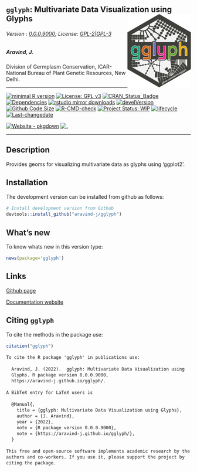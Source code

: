 
<!-- 
<img src="https://raw.githubusercontent.com/aravind-j/gglyph/master/inst/extdata/gglyph.png" width="20%" />
-->

## `gglyph`: Multivariate Data Visualization using Glyphs <img src="https://raw.githubusercontent.com/aravind-j/gglyph/master/inst/extdata/gglyph.png" align="right" alt="logo" width="173" height = "200" style = "border: none; float: right;">

###### Version : [0.0.0.9000](https://aravind-j.github.io/gglyph/); License: [GPL-2\|GPL-3](https://www.r-project.org/Licenses/)

##### Aravind, J.

Division of Germplasm Conservation, ICAR-National Bureau of Plant
Genetic Resources, New Delhi.

------------------------------------------------------------------------

[![minimal R
version](https://img.shields.io/badge/R%3E%3D-3.5.0-6666ff.svg?logo=R)](https://cran.r-project.org/)
[![License: GPL
v3](https://img.shields.io/badge/License-GPL%20v3-blue.svg)](https://www.gnu.org/licenses/gpl-3.0)
[![CRAN_Status_Badge](https://www.r-pkg.org/badges/version-last-release/gglyph)](https://cran.r-project.org/package=gglyph)
[![Dependencies](https://tinyverse.netlify.com/badge/gglyph)](https://cran.r-project.org/package=gglyph)
[![rstudio mirror
downloads](https://cranlogs.r-pkg.org/badges/grand-total/gglyph?color=green)](https://CRAN.R-project.org/package=gglyph)
[![develVersion](https://img.shields.io/badge/devel%20version-0.0.0.9000-orange.svg)](https://github.com/aravind-j/gglyph)
[![Github Code
Size](https://img.shields.io/github/languages/code-size/aravind-j/gglyph.svg)](https://github.com/aravind-j/gglyph)
[![R-CMD-check](https://github.com/aravind-j/gglyph/workflows/R-CMD-check/badge.svg)](https://github.com/aravind-j/gglyph/actions)
[![Project Status:
WIP](https://www.repostatus.org/badges/latest/wip.svg)](https://www.repostatus.org/#wip)
[![lifecycle](https://lifecycle.r-lib.org/articles/figures/lifecycle-maturing.svg)](https://lifecycle.r-lib.org/articles/stages.html#maturing)
[![Last-changedate](https://img.shields.io/badge/last%20change-2022--07--31-yellowgreen.svg)](https://github.com/aravind-j/gglyph/)
<!-- [![Zenodo DOI](https://zenodo.org/badge/DOI/10.5281/zenodo.xxxxxxxx.svg)](https://doi.org/10.5281/zenodo.xxxxxxxx) -->
[![Website -
pkgdown](https://img.shields.io/website-up-down-green-red/https/aravind-j.github.io/gglyph.svg)](https://aravind-j.github.io/gglyph/)
[![.](https://pro-pulsar-193905.appspot.com/UA-199996472-2/welcome-page)](https://github.com/aravind-j/google-analytics-beacon)
<!-- [![packageversion](https://img.shields.io/badge/Package%20version-0.2.3.3-orange.svg)](https://github.com/aravind-j/gglyph) -->
<!-- [![GitHub Download Count](https://github-basic-badges.herokuapp.com/downloads/aravind-j/gglyph/total.svg)] -->
<!-- [![Rdoc](http://www.rdocumentation.org/badges/version/gglyph)](http://www.rdocumentation.org/packages/gglyph) -->

------------------------------------------------------------------------

## Description

Provides geoms for visualizing multivariate data as glyphs using
‘ggplot2’.

## Installation

<!-- The package can be installed from CRAN as follows: -->

The development version can be installed from github as follows:

``` r
# Install development version from Github
devtools::install_github("aravind-j/gglyph")
```

<!-- ## Detailed tutorial
For a detailed tutorial (vignette) on how to used this package type:


```r
browseVignettes(package = 'gglyph')
```
The vignette for the latest version is also available [online](https://aravind-j.github.io/gglyph/articles.html).-->

## What’s new

To know whats new in this version type:

``` r
news(package='gglyph')
```

## Links

<!-- [CRAN page](https://cran.r-project.org/package=gglyph) -->

[Github page](https://github.com/aravind-j/gglyph)

[Documentation website](https://aravind-j.github.io/gglyph/)

<!-- [Zenodo DOI](https://doi.org/10.5281/zenodo.xxxxxxx) -->
<!-- ## CRAN checks -->

## Citing `gglyph`

To cite the methods in the package use:

``` r
citation("gglyph")
```


    To cite the R package 'gglyph' in publications use:

      Aravind, J. (2022).  gglyph: Multivariate Data Visualization using
      Glyphs. R package version 0.0.0.9000,
      https://aravind-j.github.io/gglyph/.

    A BibTeX entry for LaTeX users is

      @Manual{,
        title = {gglyph: Multivariate Data Visualization using Glyphs},
        author = {J. Aravind},
        year = {2022},
        note = {R package version 0.0.0.9000},
        note = {https://aravind-j.github.io/gglyph/},
      }

    This free and open-source software implements academic research by the
    authors and co-workers. If you use it, please support the project by
    citing the package.
